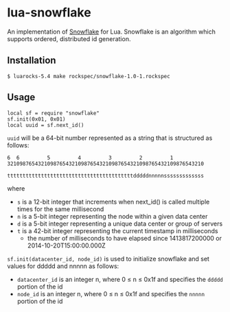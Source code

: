 lua-snowflake
=============

An implementation of [Snowflake](https://blog.twitter.com/2010/announcing-snowflake) for Lua. Snowflake is an algorithm
which supports ordered, distributed id generation. 

Installation
------------

    $ luarocks-5.4 make rockspec/snowflake-1.0-1.rockspec
     
Usage
-----

    local sf = require "snowflake"
    sf.init(0x01, 0x01)
    local uuid = sf.next_id()

`uuid` will be a 64-bit number represented as a string that is structured as follows:

    6  6         5         4         3         2         1         
    3210987654321098765432109876543210987654321098765432109876543210
    
    tttttttttttttttttttttttttttttttttttttttttdddddnnnnnsssssssssssss

where

* `s` is a 12-bit integer that increments when next_id() is called multiple times for the same millisecond
* `n` is a 5-bit integer representing the node within a given data center
* `d` is a 5-bit integer representing a unique data center or group of servers
* `t` is a 42-bit integer representing the current timestamp in milliseconds
    * the number of milliseconds to have elapsed since 1413817200000 or 2014-10-20T15:00:00.000Z

`sf.init(datacenter_id, node_id)` is used to initialize snowflake and set values for ddddd and nnnnn as follows:

* `datacenter_id` is an integer n, where 0 ≤ n ≤ 0x1f and specifies the `ddddd` portion of the id
* `node_id` is an integer n, where 0 ≤ n ≤ 0x1f and specifies the `nnnnn` portion of the id
